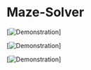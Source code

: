 # Maze-Solver

[![Demonstration](https://github.com/danialesaid/Personal-Projects-Maze-Solver/blob/master/final_results_one.jpg)]

[![Demonstration](https://github.com/danialesaid/Personal-Projects-Maze-Solver/blob/master/final_results_two.jpg)]

[![Demonstration](https://github.com/danialesaid/Personal-Projects-Maze-Solver/blob/master/final_results_three.jpg)]